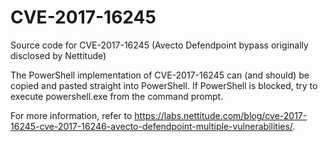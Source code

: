 # CVE-2017-16245
Source code for CVE-2017-16245 (Avecto Defendpoint bypass originally disclosed by Nettitude) 


The PowerShell implementation of CVE-2017-16245 can (and should) be copied and pasted straight into PowerShell. If PowerShell is blocked, try to execute powershell.exe from the command prompt.

For more information, refer to https://labs.nettitude.com/blog/cve-2017-16245-cve-2017-16246-avecto-defendpoint-multiple-vulnerabilities/.
